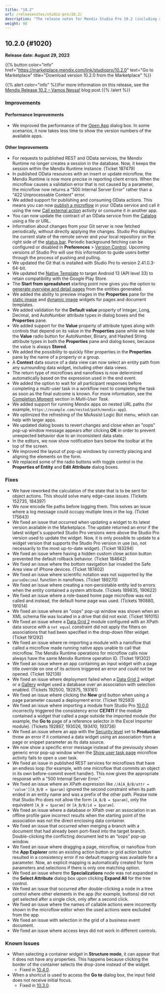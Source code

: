 ```yaml
---
title: "10.2"
url: /releasenotes/studio-pro/10.2/
description: "The release notes for Mendix Studio Pro 10.2 (including all patches) with details on new features, bug fixes, and known issues."
weight: 98
---
```


## 10.2.0 {#1020} 

**Release date: August 29, 2023**

{{% button color="info" href="https://marketplace.mendix.com/link/studiopro/10.2.0" text="Go to Marketplace" title="Download version 10.2.0 from the Marketplace" %}}

{{% alert color="info" %}}For more information on this release, see the [Mendix Release 10.2 – Vamos Nessa!](https://www.mendix.com/blog/dev-blog/mendix-release-10-2-vamos-nessa/) blog post.{{% /alert %}}

### Improvements

#### Performance Improvements

* We improved the performance of the [Open App](/refguide/open-app-dialog/) dialog box. In some scenarios, it now takes less time to show the version numbers of the available apps.

#### Other Improvements

* For requests to published REST and OData services, the Mendix Runtime no longer creates a session in the database. Now, it keeps the session within the Mendix Runtime instance. (Ticket 187479)
* In published OData resources with an insert or update microflow, the Mendix Runtime is now more precise in reporting client errors. When the microflow causes a validation error that is not caused by a parameter, the microflow now returns a "500 Internal Server Error" rather than a "422 Unprocessable Content" error.
* We added support for publishing and consuming OData actions. This means you can now [publish a microflow](/refguide/published-odata-microflow/) in your OData service and call it using the new [Call external action](/refguide/call-external-action/) activity or consume it in another app.
* You can now update the contract of an OData service from the [Catalog](/catalog/) using a file or URL.
* Information about changes from your Git server is now fetched periodically, without directly applying the changes. Studio Pro displays the current state of the remote server and your local repository on the right side of the [status bar](/refguide/studio-pro-overview/#status-bar). Periodic background fetching can be configured or disabled in **Preferences** > [Version Control](/refguide/preferences-dialog/#version-control). Upcoming versions of Studio Pro will use this information to guide users better through the process of pushing and pulling.
* We updated the Git that is installed with Studio Pro to version 2.41.0.3-64-bit.
* We updated the [Native Template](/refguide/mobile/distributing-mobile-apps/building-native-apps/native-template/) to target Android 13 (API level 33) to retain compatibility with the Google Play Store.
* The **Start from spreadsheet** starting point now gives you the option to [generate overview and detail pages](/refguide/app-from-spreadsheet/#generating-pages) from the entities generated.
* We added the ability to preview images in the **Properties** pane for the [static image](/refguide/image/) and [dynamic image](/refguide/image-viewer/) widgets for pages and document templates.
* We added validation for the **Default value** property of Integer, Long, Decimal, and AutoNumber attribute types in dialog boxes and the **Properties** pane.
* We added support for the **Value** property of attribute types along with controls that depend on its value in the **Properties** pane while we hide the **Value** radio button for AutoNumber, Binary, and Hashed String attribute types in both the **Properties** pane and dialog boxes, because the value is always **Stored**.
* We added the possibility to quickly filter properties in the **Properties** pane by the name of a property or a group.
* A **Context** data source of a data view can now select an entity path from any surrounding data widget, including other data views.
* The return type of microflows and nanoflows is now determined automatically based on the expression used in the end event.
* We added the option to wait for all participant responses before completing a multi-user task in a workflow next to completing the task as soon as the final outcome is known. For more information, see the [Completion Moment](/refguide/multi-user-task/#completion-moment) section in *Multi-User Task*.
* We added support for running Mendix apps on nested URL paths (for example, `https://example.com/nested/path/mendix-app`).
* We optimized the refreshing of the MxAssist Logic Bot menu, which can help with larger apps.
* We updated dialog boxes to revert changes and close when an "oops" pop-up window message appears after clicking **OK** in order to prevent unexpected behavior due to an inconsistent data state.
* In the editors, we now show notification bars below the toolbar at the top of the screen.
* We improved the layout of pop-up windows by correctly placing and aligning the elements on the form.
* We replaced some of the radio buttons with toggle control in the **Properties of Entity** and **Edit Attribute** dialog boxes.

### Fixes

* We have reworked the calculation of the state that is to be sent for object actions. This should solve many edge-case issues. (Tickets 152735, 184397)
* We now encode file paths before logging them. This solves an issue where a log message could occupy multiple lines in the log. (Ticket 175643)
* We fixed an issue that occurred when updating a widget to its latest version available in the Marketplace. The update returned an error if the latest widget's supported Studio Pro versions were above the Studio Pro version used to update the widget. Now, it is only possible to update to a widget version that supports the Studio Pro version in use (so, not necessarily to the most up-to-date widget). (Ticket 183294)
* We fixed an issue where having a hidden custom close action button prevented the default rollback behavior. (Ticket 184642)
* We fixed an issue where the bottom navigation bar invaded the Safe Area view of iPhone devices. (Ticket 187402)
* We fixed an issue where scientific notation was not supported by the `parseDecimal` function in nanoflows. (Ticket 189270)
* We fixed an issue where creating a non-persistable entity led to errors when the entity contained a system attribute. (Tickets 189835, 190622)
* We fixed an issue where a role-based home page microflow was not called and instead, the default home page was used. (Tickets 190880, 191014)
* We fixed an issue where an "oops" pop-up window was shown when an XML schema file was located in a drive that did not exist. (Ticket 191015)
* We fixed an issue where a [Data Grid 2](/appstore/modules/data-grid-2/) module configured with an XPath data source with a `not equal` constraint did not apply the filters on associations that had been specified in the drop-down filter widget. (Ticket 191292)
* We fixed an issue where re-importing a module with a nanoflow that called a microflow made running native apps unable to call that microflow. The Mendix Runtime operations for microflow calls now always have the same Mendix Runtime operation ID. (Ticket 191302)
* We fixed an issue where an app containing an input widget with a page title override on one of its actions triggered an error and could not be opened. (Ticket 192138)
* We fixed an issue where deployment failed when a [Data Grid 2](/appstore/modules/data-grid-2/) widget or a [Gallery](/appstore/modules/gallery/) widget used a database over an association with selection enabled. (Tickets 192500, 192875, 193161)
* We fixed an issue where clicking the **New** grid button when using a page parameter caused a deployment error. (Ticket 192593)
* We fixed an issue where importing a module from Studio Pro [10.0.0](/releasenotes/studio-pro/10.0/) incorrectly triggered the consistency error **CE7411** if the module contained a widget that called a page outside the imported module (for example, the **Go to** page of a reference selector in the Excel Importer module). (Tickets 192867, 193026, 193410, 193736)
* We fixed an issue where an app with the [Security level](/refguide/app-security/#security-level) set to **Production** threw an error if it contained a data widget using an association from a page or snippet parameter as its data source.
* We now show a specific error message instead of the previously shown generic error pop-up window when the [Show user task page](/refguide/show-task-page/) microflow activity fails to open a user task.
* We fixed an issue in published REST services for microflows that have an endless loop (for example, with one microflow that commits an object in its own before-commit event handler). This now gives the appropriate response with a "500 Internal Server Error."
* We fixed an issue where an XPath expression like `//A[A_B/B/attr = 'value'][A_B/B = $param]` ignored the second constraint when its path ended in an entity name and was a prefix of the other path. Please note that Studio Pro does not allow the form `[A_B/B = $param]`, only the equivalent `[A_B = $param]` or `[A_B/B/id = $param]`.
* We fixed an issue where a database or XPath over an association in an offline profile gave incorrect results when the starting point of the association was not the direct enclosing data container.
* We fixed an issue that occurred when merging a branch with a document that had already been port-fixed into the target branch. Double-clicking the conflicting document led to an “oops” pop-up window.
* We fixed an issue where dragging a page, microflow, or nanoflow from the **App Explorer** onto an existing action button or grid action button resulted in a consistency error if no default mapping was available for a parameter. Now, an explicit mapping is automatically created for form parameters and selections if there is only one matching option.
* We fixed an issue where the **Specializations** node was not expanded in the **Select Attribute** dialog box upon clicking **Expand All** for the tree control.
* We fixed an issue that occurred after double-clicking a node in a tree control where other elements in the app (for example, buttons) did not get selected after a single click, only after a second click.
* We fixed an issue where the names of callable actions were incorrectly shown in the microflow editor when the used actions were excluded from the app.
* We fixed an issue with selection in the grid of a business event document.
* We fixed an issue where access keys did not work in different controls.

### Known Issues

* <a id="ki-2202"></a>When selecting a container widget in **Structure mode**, it can appear that it does not have any properties. This happens because clicking the border of the container selects the drop-zone instead of the widget. 
    * Fixed in [10.4.0](/releasenotes/studio-pro/10.4/#2202).
* <a id="ki-2644"></a>When a shortcut is used to access the **Go to** dialog box, the input field does not receive initial focus.
    * Fixed in [10.3.0](/releasenotes/studio-pro/10.3/#2644).
